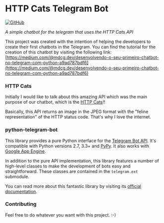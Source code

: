 # HTTP Cats Telegram Bot

[![GitHub](https://img.shields.io/github/license/mashape/apistatus.svg)](https://github.com/mdcg/http-cats-telegram-bot/blob/master/LICENSE)

*A simple chatbot for the telegram that uses the HTTP Cats API*

This project was created with the intention of helping the developers to create their first chatbots in the Telegram. 
You can find the tutorial for the creation of this chatbot by visiting the following link: [https://medium.com/@mdcg.dev/desenvolvendo-o-seu-primeiro-chatbot-no-telegram-com-python-a9ad787bdf6](https://medium.com/@mdcg.dev/desenvolvendo-o-seu-primeiro-chatbot-no-telegram-com-python-a9ad787bdf6)

### HTTP Cats

Initially I would like to talk about this amazing API which was the main purpose of our chatbot, which is the [HTTP Cats](https://http.cat/)!!

Basically, this API returns an image in the JPEG format with the "feline representation" of the HTTP status code. That's why I love the internet.

### python-telegram-bot

This library provides a pure Python interface for the [Telegram Bot API](https://core.telegram.org/bots/api). It's compatible with Python versions 2.7, 3.3+ and [PyPy](http://pypy.org/). It also works with [Google App Engine](https://cloud.google.com/appengine).

In addition to the pure API implementation, this library features a number of high-level classes to make the development of bots easy and straightforward. These classes are contained in the `telegram.ext` submodule.

You can read more about this fantastic library by visiting its [official documentation](https://github.com/python-telegram-bot/python-telegram-bot).

### Contributing

Feel free to do whatever you want with this project. :-)